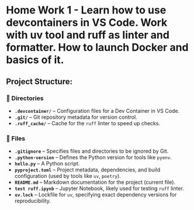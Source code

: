 # Home Work 1 - Learn how to use devcontainers in VS Code. Work with uv tool and ruff as linter and formatter. How to launch Docker and basics of it.

## Project Structure:

### 📂 Directories
- **`.devcontainer/`** – Configuration files for a Dev Container in VS Code.
- **`.git/`** – Git repository metadata for version control.
- **`.ruff_cache/`** – Cache for the `ruff` linter to speed up checks.

### 📄 Files
- **`.gitignore`** – Specifies files and directories to be ignored by Git.
- **`.python-version`** – Defines the Python version for tools like `pyenv`.
- **`hello.py`** – A Python script.
- **`pyproject.toml`** – Project metadata, dependencies, and build configuration (used by tools like `uv`, `poetry`).
- **`README.md`** – Markdown documentation for the project (current file).
- **`test ruff.ipynb`** – Jupyter Notebook, likely used for testing `ruff` linter.
- **`uv.lock`** – Lockfile for `uv`, specifying exact dependency versions for reproducibility.